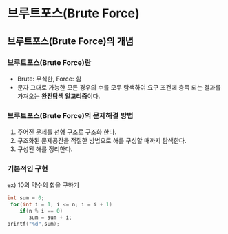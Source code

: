 # 브루트포스(Brute Force)

## 브루트포스(Brute Force)의 개념

### 브루트포스(Brute Force)란

- Brute: 무식한, Force: 힘
- 문자 그대로 가능한 모든 경우의 수를 모두 탐색하여 요구 조건에 충족 되는 결과를 가져오는 **완전탐색 알고리즘**이다.

### 브루트포스(Brute Force)의 문제해결 방법

1. 주어진 문제를 선형 구조로 구조화 한다.
2. 구조화된 문제공간을 적절한 방법으로 해를 구성할 때까지 탐색한다.
3. 구성된 해를 정리한다.

### 기본적인 구현

ex) 10의 약수의 합을 구하기

  ```c++
  int sum = 0;
   for(int i = 1; i <= n; i = i + 1)
      if(n % i == 0)
         sum = sum + i;
  printf("%d",sum);

  ```
